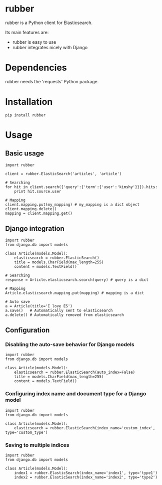 rubber
======

rubber is a Python client for Elasticsearch.

Its main features are:
  - rubber is easy to use
  - rubber integrates nicely with Django

Dependencies
============

rubber needs the 'requests' Python package.

Installation
============

    pip install rubber

Usage
=====

Basic usage
----------

    import rubber

    client = rubber.ElasticSearch('articles', 'article')

    # Searching
    for hit in client.search({'query':{'term':{'user':'kimshy'}}}).hits:
        print hit.source.user

    # Mapping
    client.mapping.put(my_mapping) # my_mapping is a dict object
    client.mapping.delete()
    mapping = client.mapping.get()

Django integration
------------------

    import rubber
    from django.db import models

    class Article(models.Model):
        elasticsearch = rubber.ElasticSearch()
        title = models.CharField(max_length=255)
        content = models.TextField()

    # Searching
    response = Article.elasticsearch.search(query) # query is a dict

    # Mapping
    Article.elasticsearch.mapping.put(mapping) # mapping is a dict

    # Auto save
    a = Article(title='I love ES')
    a.save()   # Automatically sent to elasticsearch
    a.delete() # Automatically removed from elasticsearch

Configuration
-------------

### Disabling the auto-save behavior for Django models

    import rubber
    from django.db import models

    class Article(models.Model):
        elasticsearch = rubber.ElasticSearch(auto_index=False)
        title = models.CharField(max_length=255)
        content = models.TextField()


### Configuring index name and document type for a Django model

    import rubber
    from django.db import models

    class Article(models.Model):
        elasticsearch = rubber.ElasticSearch(index_name='custom_index', type='custom_type')


### Saving to multiple indices

    import rubber
    from django.db import models

    class Article(models.Model):
        index1 = rubber.ElasticSearch(index_name='index1', type='type1')
        index2 = rubber.ElasticSearch(index_name='index2', type='type2')


